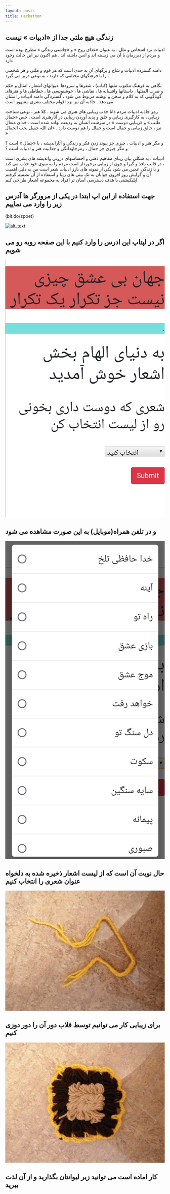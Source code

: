 ```yaml
---
layout: posts
title: Hackathon
---
```


## زندگی هیچ ملتی جدا از «ادبیات » نیست

ادبیات نزد اشخاص و ملل ، به عنوان «غذای روح » و «چاشنی زندگی » مطرح بوده است و مردم از دیرزمان با آن می زیسته اند و انس داشته اند . هم اکنون نیز این حالت وجود دارد

دامنه گسترده ادبیات و شاخ و برگهای آن به حدی است که هر قوم و ملتی و هر شخصی را با فرهنگهای مختلفی که دارند ، به نوعی دربر می گیرد .

نگاهی به فرهنگ مکتوب ملتها (کتاب) ، شعرها و سرودها ،دیوانهای اشعار ، امثال و حکم و ضرب المثلها ، داستانها وافسانه ها ، نقاشی ها ، خوشنویسی ها ، خطاطی ها و هنرهای گوناگونی که به کلام و سخن و نوشته مربوط می شود ، گستردگی دامنه ادبیات را نشان می دهد . جاذبه آن نیز نزد اقوام مختلف بشری مشهور است.

رمز جاذبه ادبیات
مردم ذاتا جذب زیبایی های هنری می شوند . کلا هنر ، نوعی شناخت زیبایی ، به کارگیری زیبایی و خلق و پدید آوردن زیبایی در آثارهنری است . حس «جمال طلب » و «زیبایی دوست » در سرشت انسان به ودیعت نهاده شده است . خدای متعال نیز ، خالق زیبایی و جمال است و جمال را هم دوست دارد . «ان الله جمیل یحب الجمال »

و مگر هنر و ادبیات ، چیزی جز پیوند زدن فکر و زندگی و آثاراندیشه ، با «جمال » است ؟ و مگر چیزی جز جمال ، رمزجاودانگی و جذابیت هنر و ادبیات است ؟

ادبیات ، به شکلی بیان زیبای مفاهیم ذهنی و احساسهای درونی واندیشه های بشری است ، در قالب نافذ و گیرا و چون از زیبایی برخوردار است مردم را به سوی خود جذب می کند و با زندگی عجین می شود
یکی از نمونه های بارز ادبیات شعر است 
من به دلیل اهمیت آن و گرایش روز افزون جوانان به تک بیتی های زیبا و استفاده از آن نصمیم گرفتم اپلیکیشنی با هدف دسترسی آسان تر افراد به مجموعه اشعار طراحی کنم


## جهت استفاده از این اپ ابتدا در یکی از مرورگر ها آدرس زیر را وارد می نماییم
(bit.do/zpoet)

![alt_text](../assets/images/poem.file "poem")
## اگر در لپتاپ این ادرس را وارد کنیم با این صفحه روبه رو می شویم

![alt_text](../assets/images/poem_ph.jpg "poem.")
## و در تلفن همراه(موبایل) به این صورت مشاهده می شود

![alt_text](../assets/images/poemm.jpg "poem..")
## حال نوبت آن است که از لیست اشعار ذخیره شده به دلخواه عنوان شعری را انتخاب کنیم
![alt_text](../assets/images/d.jpg "DIY")
## برای زیبایی کار می توانیم توسط قلاب دور آن را دور دوزی کنیم

![alt_text](../assets/images/t.jpg "DIY")
## کار اماده است می توانید زیر لیوانتان بگذارید و از آن لذت ببرید


